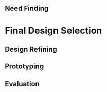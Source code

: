 ## Need Finding ##


# Final Design Selection #

## Design Refining ##



## Prototyping ##


## Evaluation ##
